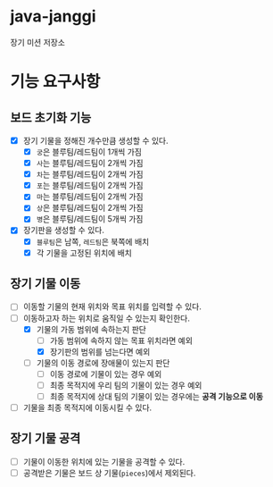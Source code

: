 # java-janggi

장기 미션 저장소

# 기능 요구사항

## 보드 초기화 기능
- [x] 장기 기물을 정해진 개수만큼 생성할 수 있다.
  - [x] `궁`은 블루팀/레드팀이 1개씩 가짐
  - [x] `사`는 블루팀/레드팀이 2개씩 가짐
  - [x] `차`는 블루팀/레드팀이 2개씩 가짐
  - [x] `포`는 블루팀/레드팀이 2개씩 가짐
  - [x] `마`는 블루팀/레드팀이 2개씩 가짐
  - [x] `상`은 블루팀/레드팀이 2개씩 가짐
  - [x] `병`은 블루팀/레드팀이 5개씩 가짐
- [x] 장기판을 생성할 수 있다.
  - [x] `블루팀`은 남쪽, `레드팀`은 북쪽에 배치
  - [x] 각 기물을 고정된 위치에 배치

## 장기 기물 이동
- [ ] 이동할 기물의 현재 위치와 목표 위치를 입력할 수 있다.
- [ ] 이동하고자 하는 위치로 움직일 수 있는지 확인한다.
  - [x] 기물의 가동 범위에 속하는지 판단
    - [ ] 가동 범위에 속하지 않는 목표 위치라면 예외
    - [x] 장기판의 범위를 넘는다면 예외
  - [ ] 기물의 이동 경로에 장애물이 있는지 판단
    - [ ] 이동 경로에 기물이 있는 경우 예외
    - [ ] 최종 목적지에 우리 팀의 기물이 있는 경우 예외
    - [ ] 최종 목적지에 상대 팀의 기물이 있는 경우에는 **공격 기능으로 이동**
- [ ] 기물을 최종 목적지에 이동시킬 수 있다.

## 장기 기물 공격
- [ ] 기물이 이동한 위치에 있는 기물을 공격할 수 있다.
- [ ] 공격받은 기물은 보드 상 기물(`pieces`)에서 제외된다.
